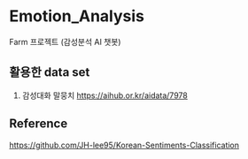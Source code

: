 # Emotion_Analysis
Farm 프로젝트 (감성분석 AI 챗봇)

## 활용한 data set
1. 감성대화 말뭉치
https://aihub.or.kr/aidata/7978

## Reference
https://github.com/JH-lee95/Korean-Sentiments-Classification
